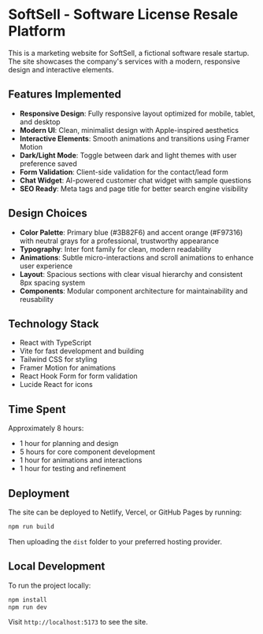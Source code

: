 # SoftSell - Software License Resale Platform

This is a marketing website for SoftSell, a fictional software resale startup. The site showcases the company's services with a modern, responsive design and interactive elements.

## Features Implemented

- **Responsive Design**: Fully responsive layout optimized for mobile, tablet, and desktop
- **Modern UI**: Clean, minimalist design with Apple-inspired aesthetics
- **Interactive Elements**: Smooth animations and transitions using Framer Motion
- **Dark/Light Mode**: Toggle between dark and light themes with user preference saved
- **Form Validation**: Client-side validation for the contact/lead form
- **Chat Widget**: AI-powered customer chat widget with sample questions
- **SEO Ready**: Meta tags and page title for better search engine visibility

## Design Choices

- **Color Palette**: Primary blue (#3B82F6) and accent orange (#F97316) with neutral grays for a professional, trustworthy appearance
- **Typography**: Inter font family for clean, modern readability
- **Animations**: Subtle micro-interactions and scroll animations to enhance user experience
- **Layout**: Spacious sections with clear visual hierarchy and consistent 8px spacing system
- **Components**: Modular component architecture for maintainability and reusability

## Technology Stack

- React with TypeScript
- Vite for fast development and building
- Tailwind CSS for styling
- Framer Motion for animations
- React Hook Form for form validation
- Lucide React for icons

## Time Spent

Approximately 8 hours:
- 1 hour for planning and design
- 5 hours for core component development
- 1 hour for animations and interactions
- 1 hour for testing and refinement

## Deployment

The site can be deployed to Netlify, Vercel, or GitHub Pages by running:

```bash
npm run build
```

Then uploading the `dist` folder to your preferred hosting provider.

## Local Development

To run the project locally:

```bash
npm install
npm run dev
```

Visit `http://localhost:5173` to see the site.